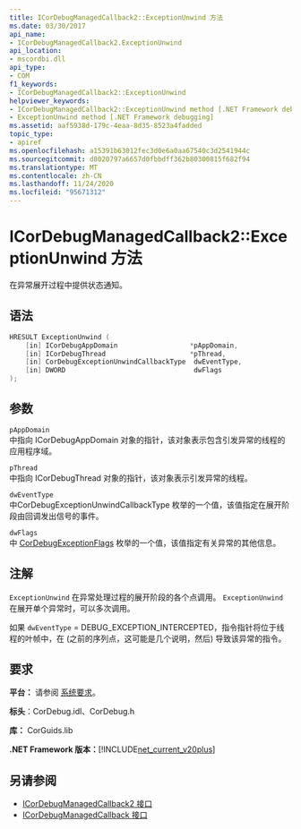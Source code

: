 ```yaml
---
title: ICorDebugManagedCallback2::ExceptionUnwind 方法
ms.date: 03/30/2017
api_name:
- ICorDebugManagedCallback2.ExceptionUnwind
api_location:
- mscordbi.dll
api_type:
- COM
f1_keywords:
- ICorDebugManagedCallback2::ExceptionUnwind
helpviewer_keywords:
- ICorDebugManagedCallback2::ExceptionUnwind method [.NET Framework debugging]
- ExceptionUnwind method [.NET Framework debugging]
ms.assetid: aaf5938d-179c-4eaa-8d35-8523a4fadded
topic_type:
- apiref
ms.openlocfilehash: a15391b63012fec3d0e6a0aa67540c3d2541944c
ms.sourcegitcommit: d8020797a6657d0fbbdff362b80300815f682f94
ms.translationtype: MT
ms.contentlocale: zh-CN
ms.lasthandoff: 11/24/2020
ms.locfileid: "95671312"
---
```

# <a name="icordebugmanagedcallback2exceptionunwind-method"></a>ICorDebugManagedCallback2::ExceptionUnwind 方法

在异常展开过程中提供状态通知。  
  
## <a name="syntax"></a>语法  
  
```cpp  
HRESULT ExceptionUnwind (  
    [in] ICorDebugAppDomain                  *pAppDomain,  
    [in] ICorDebugThread                     *pThread,  
    [in] CorDebugExceptionUnwindCallbackType  dwEventType,  
    [in] DWORD                                dwFlags  
);  
```  
  
## <a name="parameters"></a>参数  

 `pAppDomain`  
 中指向 ICorDebugAppDomain 对象的指针，该对象表示包含引发异常的线程的应用程序域。  
  
 `pThread`  
 中指向 ICorDebugThread 对象的指针，该对象表示引发异常的线程。  
  
 `dwEventType`  
 中CorDebugExceptionUnwindCallbackType 枚举的一个值，该值指定在展开阶段由回调发出信号的事件。  
  
 `dwFlags`  
 中 [CorDebugExceptionFlags](cordebugexceptionflags-enumeration.md) 枚举的一个值，该值指定有关异常的其他信息。  
  
## <a name="remarks"></a>注解  

 `ExceptionUnwind` 在异常处理过程的展开阶段的各个点调用。 `ExceptionUnwind` 在展开单个异常时，可以多次调用。  
  
 如果 `dwEventType` = DEBUG_EXCEPTION_INTERCEPTED，指令指针将位于线程的叶帧中，在 (之前的序列点，这可能是几个说明，然后) 导致该异常的指令。  
  
## <a name="requirements"></a>要求  

 **平台：** 请参阅 [系统要求](../../get-started/system-requirements.md)。  
  
 **标头**：CorDebug.idl、CorDebug.h  
  
 **库：** CorGuids.lib  
  
 **.NET Framework 版本：**[!INCLUDE[net_current_v20plus](../../../../includes/net-current-v20plus-md.md)]  
  
## <a name="see-also"></a>另请参阅

- [ICorDebugManagedCallback2 接口](icordebugmanagedcallback2-interface.md)
- [ICorDebugManagedCallback 接口](icordebugmanagedcallback-interface.md)
